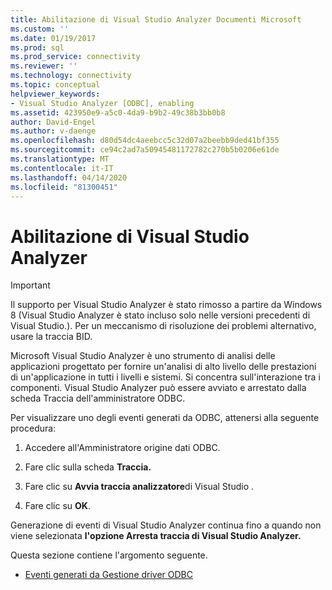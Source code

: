 ```yaml
---
title: Abilitazione di Visual Studio Analyzer Documenti Microsoft
ms.custom: ''
ms.date: 01/19/2017
ms.prod: sql
ms.prod_service: connectivity
ms.reviewer: ''
ms.technology: connectivity
ms.topic: conceptual
helpviewer_keywords:
- Visual Studio Analyzer [ODBC], enabling
ms.assetid: 423950e9-a5c0-4da9-b9b2-49c38b3bb0b8
author: David-Engel
ms.author: v-daenge
ms.openlocfilehash: d80d54dc4aeebcc5c32d07a2beebb9ded41bf355
ms.sourcegitcommit: ce94c2ad7a50945481172782c270b5b0206e61de
ms.translationtype: MT
ms.contentlocale: it-IT
ms.lasthandoff: 04/14/2020
ms.locfileid: "81300451"
---
```

# <a name="enabling-visual-studio-analyzer"></a>Abilitazione di Visual Studio Analyzer
> [!IMPORTANT]  
>  Il supporto per Visual Studio Analyzer è stato rimosso a partire da Windows 8 (Visual Studio Analyzer è stato incluso solo nelle versioni precedenti di Visual Studio.). Per un meccanismo di risoluzione dei problemi alternativo, usare la traccia BID.  
  
 Microsoft Visual Studio Analyzer è uno strumento di analisi delle applicazioni progettato per fornire un'analisi di alto livello delle prestazioni di un'applicazione in tutti i livelli e sistemi. Si concentra sull'interazione tra i componenti. Visual Studio Analyzer può essere avviato e arrestato dalla scheda Traccia dell'amministratore ODBC.  
  
 Per visualizzare uno degli eventi generati da ODBC, attenersi alla seguente procedura:  
  
1.  Accedere all'Amministratore origine dati ODBC.  
  
2.  Fare clic sulla scheda **Traccia.**  
  
3.  Fare clic su **Avvia traccia analizzatore**di Visual Studio .  
  
4.  Fare clic su **OK**.  
  
 Generazione di eventi di Visual Studio Analyzer continua fino a quando non viene selezionata **l'opzione Arresta traccia di Visual Studio Analyzer.**  
  
 Questa sezione contiene l'argomento seguente.  
  
-   [Eventi generati da Gestione driver ODBC](../../../odbc/reference/develop-app/events-generated-by-the-odbc-driver-manager.md)
